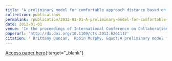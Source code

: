 ```yaml
---
title: "A preliminary model for comfortable approach distance based on environmental conditions and personal factors"
collection: publications
permalink: /publication/2012-01-01-A-preliminary-model-for-comfortable-approach-distance-based-on-environmental-conditions-and-personal-factors
date: 2012-01-01
venue: 'In the proceedings of International Conference on Collaboration Technologies and Systems (CTS)'
paperurl: 'http://dx.doi.org/10.1109/cts.2012.6261117'
citation: ' Brittany Duncan,  Robin Murphy, &quot;A preliminary model for comfortable approach distance based on environmental conditions and personal factors.&quot; In the proceedings of International Conference on Collaboration Technologies and Systems (CTS), 2012.'
---
```

[Access paper here](http://dx.doi.org/10.1109/cts.2012.6261117){:target="_blank"}
